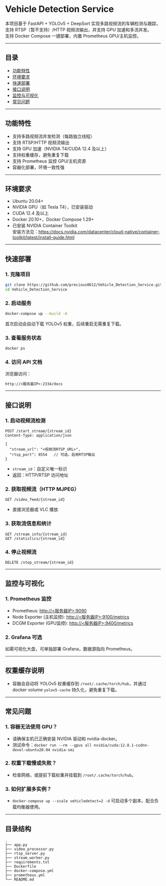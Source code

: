 # Vehicle Detection Service

本项目基于 FastAPI + YOLOv5 + DeepSort 实现多路视频流的车辆检测与跟踪，支持 RTSP（暂不支持）/HTTP 视频流输出，并支持 GPU 加速和多流并发。  
支持 Docker Compose 一键部署，内置 Prometheus GPU/主机监控。

---

## 目录

- [功能特性](#功能特性)
- [环境要求](#环境要求)
- [快速部署](#快速部署)
- [接口说明](#接口说明)
- [监控与可视化](#监控与可视化)
- [常见问题](#常见问题)

---

## 功能特性

- 支持多路视频流并发检测（每路独立线程）
- 支持 RTSP/HTTP 视频流输出
- 支持 GPU 加速（NVIDIA T4/CUDA 12.4 及以上）
- 支持权重缓存，避免重复下载
- 支持 Prometheus 监控 GPU/主机资源
- 容器化部署，环境一致性强

---

## 环境要求

- Ubuntu 20.04+
- NVIDIA GPU（如 Tesla T4），已安装驱动
- CUDA 12.4 及以上
- Docker 20.10+，Docker Compose 1.29+
- 已安装 NVIDIA Container Toolkit  
  安装方法见：https://docs.nvidia.com/datacenter/cloud-native/container-toolkit/latest/install-guide.html

---

## 快速部署

### 1. 克隆项目

```bash
git clone https://github.com/precious0612/Vehicle_Detection_Service.git
cd Vehicle_Detection_Service
```

### 2. 启动服务

```bash
docker-compose up --build -d
```

首次启动会自动下载 YOLOv5 权重，后续重启无需重复下载。

### 3. 查看服务状态

```bash
docker ps
```

### 4. 访问 API 文档

浏览器访问：  
```
http://<服务器IP>:2334/docs
```

---

## 接口说明

### 1. 启动视频流检测

```http
POST /start_stream/{stream_id}
Content-Type: application/json

{
  "stream_url": "<视频流RTSP_URL>",
  "rtsp_port": 8554   // 可选，启用RTSP输出
}
```

- `stream_id`：自定义唯一标识
- 返回：HTTP/RTSP 访问地址

### 2. 获取视频流（HTTP MJPEG）

```http
GET /video_feed/{stream_id}
```

- 直接浏览器或 VLC 播放

### 3. 获取流信息和统计

```http
GET /stream_info/{stream_id}
GET /statistics/{stream_id}
```

### 4. 停止视频流

```http
DELETE /stop_stream/{stream_id}
```

---

## 监控与可视化

### 1. Prometheus 监控

- Prometheus: [http://<服务器IP>:9090](http://<服务器IP>:9090)
- Node Exporter (主机监控): [http://<服务器IP>:9100/metrics](http://<服务器IP>:9100/metrics)
- DCGM Exporter (GPU监控): [http://<服务器IP>:9400/metrics](http://<服务器IP>:9400/metrics)

### 2. Grafana 可选

如需可视化大盘，可单独部署 Grafana，数据源指向 Prometheus。

---

## 权重缓存说明

- 容器会自动将 YOLOv5 权重缓存到 `/root/.cache/torch/hub`，并通过 docker volume `yolov5-cache` 持久化，避免重复下载。

---

## 常见问题

### 1. 容器无法使用 GPU？

- 请确保主机已正确安装 NVIDIA 驱动和 nvidia-docker。
- 测试命令：`docker run --rm --gpus all nvidia/cuda:12.8.1-cudnn-devel-ubuntu20.04 nvidia-smi`

### 2. 权重下载慢或失败？

- 检查网络，或提前下载权重并挂载到 `/root/.cache/torch/hub`。

### 3. 如何扩展多实例？

- `docker-compose up --scale vehicledetect=2 -d` 可启动多个副本，配合负载均衡器使用。

---

## 目录结构

```
.
├── app.py
├── video_processor.py
├── rtsp_server.py
├── stream_worker.py
├── requirements.txt
├── Dockerfile
├── docker-compose.yml
├── prometheus.yml
└── README.md
```

